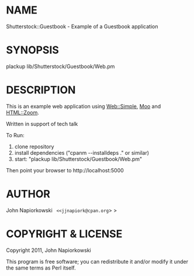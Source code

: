 # NAME

Shutterstock::Guestbook - Example of a Guestbook application

# SYNOPSIS

  plackup lib/Shutterstock/Guestbook/Web.pm

# DESCRIPTION

This is an example web application using [Web::Simple](http://search.cpan.org/perldoc?Web::Simple), [Moo](http://search.cpan.org/perldoc?Moo) and [HTML::Zoom](http://search.cpan.org/perldoc?HTML::Zoom).

Written in support of tech talk

To Run:

1) clone repository
2) install dependencies ("cpanm --installdeps ." or similar)
3) start: "plackup lib/Shutterstock/Guestbook/Web.pm"

Then point your browser to http://localhost:5000

# AUTHOR

John Napiorkowski ` <<jjnapiork@cpan.org`> >

# COPYRIGHT & LICENSE

Copyright 2011, John Napiorkowski

This program is free software; you can redistribute it and/or modify it under
the same terms as Perl itself.